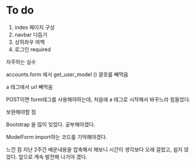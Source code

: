 # To do
1. index 페이지 구성
2. navbar 다듬기
3. 상하좌우 여백
4. 로그인 required


자주하는 실수


accounts.form 에서 get_user_model ()  괄호를 빼먹음


a 태그에서 url 빼먹음


POST이면 form태그를 사용해야하는데, 처음에 a 태그로 시작해서 바꾸느라 힘들었다.



보완해야할 점


Bootstrap 을 많이 잊었다. 공부해야겠다.


ModelForm import하는 코드를 기억해야겠다.



느낀 점
지난 2주간 배운내용을 압축해서 해보니 시간이 생각보다 오래 걸렸고, 쉽지 않았다. 앞으로 계속 발전해 나가야 겠다.